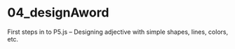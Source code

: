 # 04_designAword
First steps in to P5.js – Designing adjective with simple shapes, lines, colors, etc.
